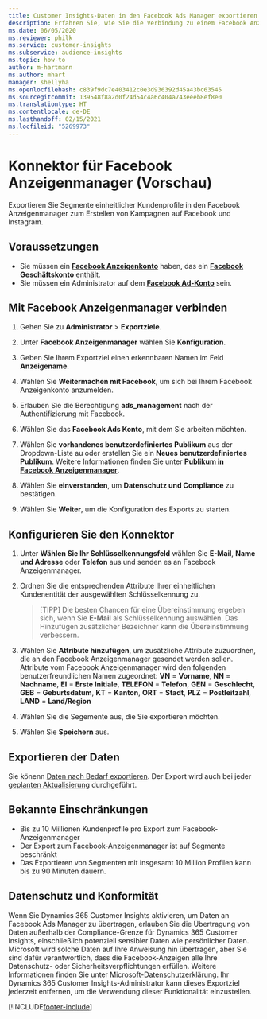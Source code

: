 ```yaml
---
title: Customer Insights-Daten in den Facebook Ads Manager exportieren
description: Erfahren Sie, wie Sie die Verbindung zu einem Facebook Anzeigen-Manager konfigurieren.
ms.date: 06/05/2020
ms.reviewer: philk
ms.service: customer-insights
ms.subservice: audience-insights
ms.topic: how-to
author: m-hartmann
ms.author: mhart
manager: shellyha
ms.openlocfilehash: c839f9dc7e403412c0e3d936392d45a43bc63545
ms.sourcegitcommit: 139548f8a2d0f24d54c4a6c404a743eeeb8ef8e0
ms.translationtype: HT
ms.contentlocale: de-DE
ms.lasthandoff: 02/15/2021
ms.locfileid: "5269973"
---
```

# <a name="connector-for-facebook-ads-manager-preview"></a>Konnektor für Facebook Anzeigenmanager (Vorschau)

Exportieren Sie Segmente einheitlicher Kundenprofile in den Facebook Anzeigenmanager zum Erstellen von Kampagnen auf Facebook und Instagram.

## <a name="prerequisites"></a>Voraussetzungen

- Sie müssen ein [**Facebook Anzeigenkonto**](https://www.facebook.com/business/learn/lessons/step-by-step-ads-manager-account) haben, das ein [**Facebook Geschäftskonto**](https://business.facebook.com/) enthält.
- Sie müssen ein Administrator auf dem [**Facebook Ad-Konto**](https://www.facebook.com/business/learn/lessons/step-by-step-ads-manager-account) sein.

## <a name="connect-to-facebook-ads-manager"></a>Mit Facebook Anzeigenmanager verbinden

1. Gehen Sie zu **Administrator** > **Exportziele**.

1. Unter **Facebook Anzeigenmanager** wählen Sie **Konfiguration**.

1. Geben Sie Ihrem Exportziel einen erkennbaren Namen im Feld **Anzeigename**.

1. Wählen Sie **Weitermachen mit Facebook**, um sich bei Ihrem Facebook Anzeigenkonto anzumelden.

1. Erlauben Sie die Berechtigung **ads_management** nach der Authentifizierung mit Facebook.

1. Wählen Sie das **Facebook Ads Konto**, mit dem Sie arbeiten möchten.

1. Wählen Sie **vorhandenes benutzerdefiniertes Publikum** aus der Dropdown-Liste au oder erstellen Sie ein **Neues benutzerdefiniertes Publikum**. Weitere Informationen finden Sie unter [**Publikum in Facebook Anzeigenmanager**](https://www.facebook.com/business/help/744354708981227?id=2469097953376494).

1. Wählen Sie **einverstanden**, um **Datenschutz und Compliance** zu bestätigen.

1. Wählen Sie **Weiter**, um die Konfiguration des Exports zu starten.

## <a name="configure-the-connector"></a>Konfigurieren Sie den Konnektor

1. Unter **Wählen Sie Ihr Schlüsselkennungsfeld** wählen Sie **E-Mail**, **Name und Adresse** oder **Telefon** aus und senden es an Facebook Anzeigenmanager.

1. Ordnen Sie die entsprechenden Attribute Ihrer einheitlichen Kundenentität der ausgewählten Schlüsselkennung zu.
   > [TIPP] Die besten Chancen für eine Übereinstimmung ergeben sich, wenn Sie **E-Mail** als Schlüsselkennung auswählen. Das Hinzufügen zusätzlicher Bezeichner kann die Übereinstimmung verbessern.

1. Wählen Sie **Attribute hinzufügen**, um zusätzliche Attribute zuzuordnen, die an den Facebook Anzeigenmanager gesendet werden sollen. Attribute vom Facebook Anzeigenmanager wird den folgenden benutzerfreundlichen Namen zugeordnet: **VN** = **Vorname**, **NN** = **Nachname**, **EI** = **Erste Initiale**, **TELEFON** = **Telefon**, **GEN** = **Geschlecht**, **GEB** = **Geburtsdatum**, **KT** = **Kanton**, **ORT** = **Stadt**, **PLZ** = **Postleitzahl**, **LAND** = **Land/Region**

1. Wählen Sie die Segemente aus, die Sie exportieren möchten.

1. Wählen Sie **Speichern** aus.

## <a name="export-the-data"></a>Exportieren der Daten

Sie könenn [Daten nach Bedarf exportieren](export-destinations.md). Der Export wird auch bei jeder [geplanten Aktualisierung](system.md#schedule-tab) durchgeführt.

## <a name="known-limitations"></a>Bekannte Einschränkungen

- Bis zu 10 Millionen Kundenprofile pro Export zum Facebook-Anzeigenmanager 
- Der Export zum Facebook-Anzeigenmanager ist auf Segmente beschränkt
- Das Exportieren von Segmenten mit insgesamt 10 Million Profilen kann bis zu 90 Minuten dauern.

## <a name="data-privacy-and-compliance"></a>Datenschutz und Konformität

Wenn Sie Dynamics 365 Customer Insights aktivieren, um Daten an Facebook Ads Manager zu übertragen, erlauben Sie die Übertragung von Daten außerhalb der Compliance-Grenze für Dynamics 365 Customer Insights, einschließlich potenziell sensibler Daten wie persönlicher Daten. Microsoft wird solche Daten auf Ihre Anweisung hin übertragen, aber Sie sind dafür verantwortlich, dass die Facebook-Anzeigen alle Ihre Datenschutz- oder Sicherheitsverpflichtungen erfüllen. Weitere Informationen finden Sie unter [Microsoft-Datenschutzerklärung](https://go.microsoft.com/fwlink/?linkid=396732).
Ihr Dynamics 365 Customer Insights-Administrator kann dieses Exportziel jederzeit entfernen, um die Verwendung dieser Funktionalität einzustellen.


[!INCLUDE[footer-include](../includes/footer-banner.md)]